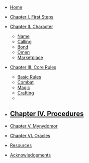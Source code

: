 - [Home](/)
- [Chapter I. First Steps](first-steps.md)
- [Chapter II. Character](creating-characters.md)
  - [Name](names.md)
  - [Calling](calling.md)
  - [Bond](bonds.md)
  - [Omen](omen.md)
  - [Marketplace](marketplace.md)
- [Chapter III. Core Rules](core-rules.md)
  -  [Basic Rules](basic-rules.md)
  -  [Combat](combat.md)
  -  [Magic](magic.md)
  -  [Crafting](crafting.md)
  -  
- [Chapter IV. Procedures](procedures.md)
  -   
- [Chapter V. Mynyddmor](mynyddmor.md)
- [Chapter VI. Oracles](oracles.md)

- [Resources](resources.md)
- [Acknowledgements](acknowledgements.md)
